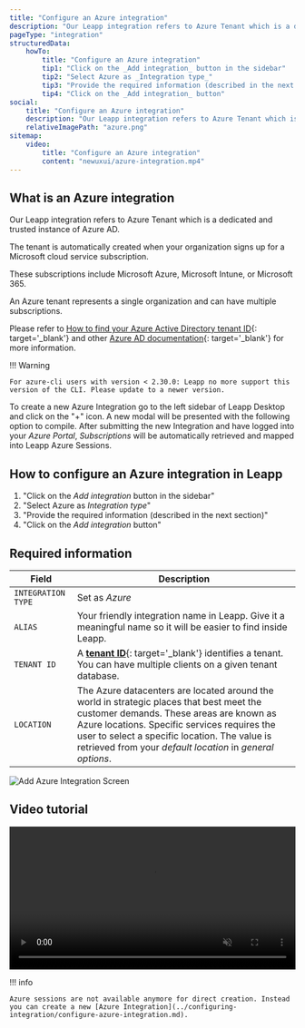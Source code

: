 ```yaml
---
title: "Configure an Azure integration"
description: "Our Leapp integration refers to Azure Tenant which is a dedicated and trusted instance of Azure AD."
pageType: "integration"
structuredData:
    howTo:
        title: "Configure an Azure integration"
        tip1: "Click on the _Add integration_ button in the sidebar"
        tip2: "Select Azure as _Integration type_"
        tip3: "Provide the required information (described in the next section)"
        tip4: "Click on the _Add integration_ button"
social:
    title: "Configure an Azure integration"
    description: "Our Leapp integration refers to Azure Tenant which is a dedicated and trusted instance of Azure AD."
    relativeImagePath: "azure.png"
sitemap:
    video:
        title: "Configure an Azure integration"
        content: "newuxui/azure-integration.mp4"
---
```


## What is an Azure integration

Our Leapp integration refers to Azure Tenant which is a dedicated and trusted instance of Azure AD.

The tenant is automatically created when your organization signs up for a Microsoft cloud service subscription.

These subscriptions include Microsoft Azure, Microsoft Intune, or Microsoft 365. 

An Azure tenant represents a single organization and can have multiple subscriptions.

Please refer to [How to find your Azure Active Directory tenant ID](https://docs.microsoft.com/en-us/azure/active-directory/fundamentals/active-directory-how-to-find-tenant){: target='_blank'} and other [Azure AD documentation](https://docs.microsoft.com/en-us/azure/active-directory/fundamentals/active-directory-whatis){: target='_blank'} for more information.

!!! Warning

    For azure-cli users with version < 2.30.0: Leapp no more support this version of the CLI. Please update to a newer version.

To create a new Azure Integration go to the left sidebar of Leapp Desktop and click on the "+" icon. 
A new modal will be presented with the following option to compile. After submitting the new Integration 
and have logged into your *Azure Portal*, 
*Subscriptions* will be automatically retrieved and mapped into Leapp Azure Sessions.

## How to configure an Azure integration in Leapp

1. "Click on the _Add integration_ button in the sidebar"
2. "Select Azure as _Integration type_"
3. "Provide the required information (described in the next section)"
4. "Click on the _Add integration_ button"

## Required information

| Field              | Description                                                                                                                                                                                                                                                                                        |
|--------------------|----------------------------------------------------------------------------------------------------------------------------------------------------------------------------------------------------------------------------------------------------------------------------------------------------|
| `INTEGRATION TYPE` | Set as *Azure*                                                                                                                                                                                                                                                                                     |
| `ALIAS`            | Your friendly integration name in Leapp. Give it a meaningful name so it will be easier to find inside Leapp.                                                                                                                                                                                      |
| `TENANT ID`        | A [**tenant ID**](https://docs.microsoft.com/en-us/azure/active-directory/fundamentals/active-directory-how-to-find-tenant){: target='_blank'} identifies a tenant. You can have multiple clients on a given tenant database.                                                                                                                                                                                                     |
| `LOCATION`         | The Azure datacenters are located around the world in strategic places that best meet the customer demands. These areas are known as Azure locations. Specific services requires the user to select a specific location. The value is retrieved from your *default location* in *general options*. |


![](../../images/screens/newuxui/azure-tenant.png?style=center-img "Add Azure Integration Screen")

## Video tutorial

<video width="100%" muted autoplay loop> <source src="../../videos/newuxui/azure-integration.mp4" type="video/mp4"> </video>

!!! info

    Azure sessions are not available anymore for direct creation. Instead you can create a new [Azure Integration](../configuring-integration/configure-azure-integration.md).
